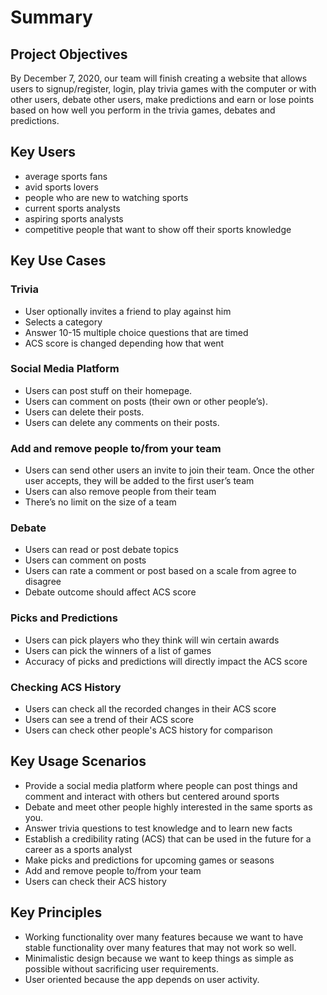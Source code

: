 # Summary

## Project Objectives
By December 7, 2020, our team will finish creating a website that allows users to signup/register, login, play trivia games with the computer or with other users, debate other users, make predictions and earn or lose points based on how well you perform in the trivia games, debates and predictions.

## Key Users
- average sports fans
- avid sports lovers
- people who are new to watching sports
- current sports analysts
- aspiring sports analysts
- competitive people that want to show off their sports knowledge

## Key Use Cases
### Trivia
- User optionally invites a friend to play against him
- Selects a category
- Answer 10-15 multiple choice questions that are timed
- ACS score is changed depending how that went
### Social Media Platform
- Users can post stuff on their homepage.
- Users can comment on posts (their own or other people’s).
- Users can delete their posts.
- Users can delete any comments on their posts.
### Add and remove people to/from your team
- Users can send other users an invite to join their team. Once the other user accepts, they will be added to the first user’s team
- Users can also remove people from their team
- There’s no limit on the size of a team
### Debate
- Users can read or post debate topics
- Users can comment on posts 
- Users can rate a comment or post based on a scale from agree to disagree
- Debate outcome should affect ACS score
### Picks and Predictions
- Users can pick players who they think will win certain awards
- Users can pick the winners of a list of games
- Accuracy of picks and predictions will directly impact the ACS score
### Checking ACS History
- Users can check all the recorded changes in their ACS score
- Users can see a trend of their ACS score
- Users can check other people's ACS history for comparison

## Key Usage Scenarios
- Provide a social media platform where people can post things and comment and interact with others but centered around sports
- Debate and meet other people highly interested in the same sports as you.
- Answer trivia questions to test knowledge and to learn new facts
- Establish a credibility rating (ACS) that can be used in the future for a career as a sports analyst
- Make picks and predictions for upcoming games or seasons
- Add and remove people to/from your team
- Users can check their ACS history

## Key Principles
- Working functionality over many features because we want to have stable functionality over many features that may not work so well.
- Minimalistic design because we want to keep things as simple as possible without sacrificing user requirements.
- User oriented because the app depends on user activity.

